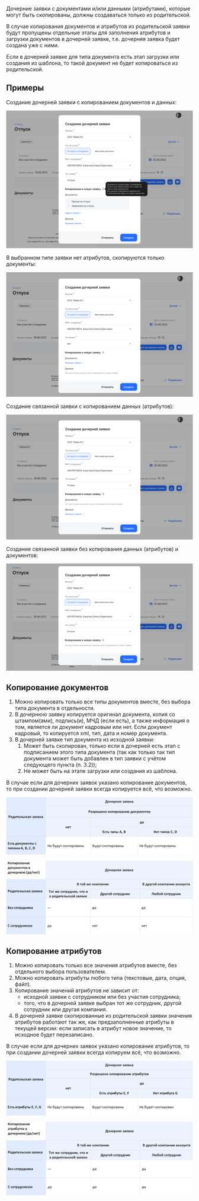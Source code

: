Дочерние заявки с документами и/или данными (атрибутами), которые могут быть скопированы, должны создаваться только из родительской.

В случае копирования документов и атрибутов из родительской заявки будут пропущены отдельные этапы для заполнения атрибутов и загрузки документов в дочерней заявке, т.е. дочерняя заявка будет создана уже с ними.

Если в дочерней заявке для типа документа есть этап загрузки или создания из шаблона, то такой документ не будет копироваться из родительской.

## Примеры

Создание дочерней заявки с копированием документов и данных: 

![](./assets/copy_documents_1.png)

В выбранном типе заявки нет атрибутов, скопируются только документы:

![](./assets/copy_documents_2.png)

Создание связанной заявки с копированием данных (атрибутов):

![](./assets/copy_documents_3.png)

Создание связанной заявки без копирования данных (атрибутов) и документов:

![](./assets/copy_documents_4.png)

## Копирование документов

1. Можно копировать только все типы документов вместе, без выбора типа документа в отдельности.  
2. В дочернюю заявку копируется оригинал документа, копия со штампом(ами), подпись(и), МЧД (если есть), а также информация о том, является ли документ кадровым или нет. Если документ кадровый, то копируется xml, тип, дата и номер документа.  
3. В дочерней заявке тип документа из исходной заявки:   
   1. Может быть скопирован, только если в дочерней есть этап с подписанием этого типа документа (так как только так тип документа может быть добавлен в тип заявки с учётом следующего пункта (п. 3.2));  
   2. Не может быть на этапе загрузки или создания из шаблона.

В случае если для дочерних заявок указано копирование документов, то при создании дочерней заявки всегда копируется всё, что возможно.

![](./assets/copy_documents_table_1.png)

![](./assets/copy_documents_table_2.png)

## Копирование атрибутов

1. Можно копировать только все значения атрибутов вместе, без отдельного выбора пользователем.  
2. Можно копировать атрибуты любого типа (текстовые, дата, опция, файл).  
3. Копирование значений атрибутов не зависит от:  
   * исходной заявки с сотрудником или без участия сотрудника;  
   * того, что в дочерней заявке выбран тот же сотрудник, другой сотрудник или другая компания.  
4. В дочерней заявке скопированные из родительской заявки значения атрибутов работают так же, как предзаполненные атрибуты в текущей версии: если записать в атрибут новое значение, то исходное будет перезаписано.

В случае если для дочерних заявок указано копирование атрибутов, то при создании дочерней заявки всегда копируем всё, что возможно.

![](./assets/copy_documents_table_3.png)

![](./assets/copy_documents_table_4.png)